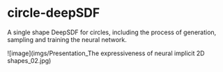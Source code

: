 # circle-deepSDF
A single shape DeepSDF for circles, including the process of generation, sampling and training the neural network.

![image](imgs/Presentation_The expressiveness of neural implicit 2D shapes_02.jpg)


